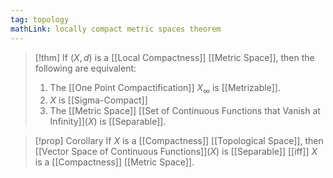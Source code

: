 ```yaml
---
tag: topology
mathLink: locally compact metric spaces theorem
---
```

>[!thm]
>If $(X,d)$ is a [[Local Compactness]] [[Metric Space]], then the following are equivalent:
>1. The [[One Point Compactification]] $X_{\infty}$ is [[Metrizable]].
>2. $X$ is [[Sigma-Compact]]
>3. The [[Metric Space]] [[Set of Continuous Functions that Vanish at Infinity]]$(X)$ is [[Separable]].

>[!prop] Corollary
>If $X$ is a [[Compactness]] [[Topological Space]], then [[Vector Space of Continuous Functions]]$(X)$ is [[Separable]] [[iff]] $X$ is a [[Compactness]] [[Metric Space]].
